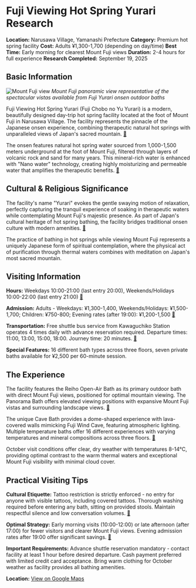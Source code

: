 # Fuji Viewing Hot Spring Yurari Research

**Location:** Narusawa Village, Yamanashi Prefecture
**Category:** Premium hot spring facility
**Cost:** Adults ¥1,300-1,700 (depending on day/time)
**Best Time:** Early morning for clearest Mount Fuji views
**Duration:** 2-4 hours for full experience
**Research Completed:** September 19, 2025

## Basic Information

![Mount Fuji view](https://upload.wikimedia.org/wikipedia/commons/c/ca/Tsurunoyu_onsen_rotenburo.JPG)
*Mount Fuji panoramic view representative of the spectacular vistas available from Fuji Yurari onsen outdoor baths*

Fuji Viewing Hot Spring Yurari (Fuji Chobo no Yu Yurari) is a modern, beautifully designed day-trip hot spring facility located at the foot of Mount Fuji in Narusawa Village. The facility represents the pinnacle of the Japanese onsen experience, combining therapeutic natural hot springs with unparalleled views of Japan's sacred mountain. [🔗](https://www.fuji-yurari.jp/english.html)

The onsen features natural hot spring water sourced from 1,000-1,500 meters underground at the foot of Mount Fuji, filtered through layers of volcanic rock and sand for many years. This mineral-rich water is enhanced with "Nano water" technology, creating highly moisturizing and permeable water that amplifies the therapeutic benefits. [🔗](https://fujisan.ne.jp/en/pages/280/)

## Cultural & Religious Significance

The facility's name "Yurari" evokes the gentle swaying motion of relaxation, perfectly capturing the tranquil experience of soaking in therapeutic waters while contemplating Mount Fuji's majestic presence. As part of Japan's cultural heritage of hot spring bathing, the facility bridges traditional onsen culture with modern amenities. [🔗](https://www.yamanashi-kankou.jp/english/staff-journal/yurarir1eng.html)

The practice of bathing in hot springs while viewing Mount Fuji represents a uniquely Japanese form of spiritual contemplation, where the physical act of purification through thermal waters combines with meditation on Japan's most sacred mountain.

## Visiting Information

**Hours:** Weekdays 10:00-21:00 (last entry 20:00), Weekends/Holidays 10:00-22:00 (last entry 21:00) [🔗](https://www.fuji-yurari.jp/english.html)

**Admission:** Adults - Weekdays: ¥1,300-1,400, Weekends/Holidays: ¥1,500-1,700; Children: ¥750-800; Evening rates (after 19:00): ¥1,200-1,500 [🔗](https://fujisan.ne.jp/en/pages/280/)

**Transportation:** Free shuttle bus service from Kawaguchiko Station operates 4 times daily with advance reservation required. Departure times: 11:00, 13:00, 15:00, 18:00. Journey time: 20 minutes. [🔗](https://fujisan.ne.jp/en/pages/280/)

**Special Features:** 16 different bath types across three floors, seven private baths available for ¥2,500 per 60-minute session.

## The Experience

The facility features the Reiho Open-Air Bath as its primary outdoor bath with direct Mount Fuji views, positioned for optimal mountain viewing. The Panorama Bath offers elevated viewing positions with expansive Mount Fuji vistas and surrounding landscape views. [🔗](https://www.fuji-yurari.jp/english.html)

The unique Cave Bath provides a dome-shaped experience with lava-covered walls mimicking Fuji Wind Cave, featuring atmospheric lighting. Multiple temperature baths offer 16 different experiences with varying temperatures and mineral compositions across three floors. [🔗](https://www.japan.travel/en/japans-local-treasures/fuji-yurari-onsen-2020/)

October visit conditions offer clear, dry weather with temperatures 8-14°C, providing optimal contrast to the warm thermal waters and exceptional Mount Fuji visibility with minimal cloud cover.

## Practical Visiting Tips

**Cultural Etiquette:** Tattoo restriction is strictly enforced - no entry for anyone with visible tattoos, including covered tattoos. Thorough washing required before entering any bath, sitting on provided stools. Maintain respectful silence and low conversation volumes. [🔗](https://en-43387.site-translation.com/qa.html)

**Optimal Strategy:** Early morning visits (10:00-12:00) or late afternoon (after 17:00) for fewer visitors and clearer Mount Fuji views. Evening admission rates after 19:00 offer significant savings. [🔗](https://fujisan.ne.jp/en/pages/280/)

**Important Requirements:** Advance shuttle reservation mandatory - contact facility at least 1 hour before desired departure. Cash payment preferred with limited credit card acceptance. Bring warm clothing for October weather as facility provides all bathing amenities.

**Location:** [View on Google Maps](https://maps.google.com/?q=8532-5+Narusawa-mura,+Minamitsuru-gun,+Yamanashi+401-0320,+Japan)